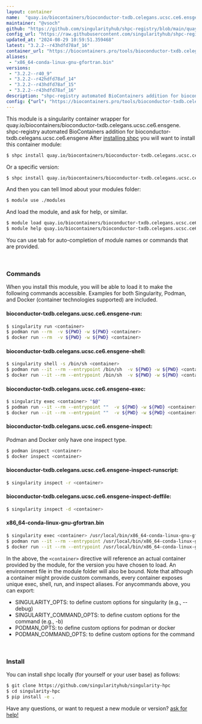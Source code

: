 ```yaml
---
layout: container
name:  "quay.io/biocontainers/bioconductor-txdb.celegans.ucsc.ce6.ensgene"
maintainer: "@vsoch"
github: "https://github.com/singularityhub/shpc-registry/blob/main/quay.io/biocontainers/bioconductor-txdb.celegans.ucsc.ce6.ensgene/container.yaml"
config_url: "https://raw.githubusercontent.com/singularityhub/shpc-registry/main/quay.io/biocontainers/bioconductor-txdb.celegans.ucsc.ce6.ensgene/container.yaml"
updated_at: "2024-08-29 10:59:51.359468"
latest: "3.2.2--r43hdfd78af_16"
container_url: "https://biocontainers.pro/tools/bioconductor-txdb.celegans.ucsc.ce6.ensgene"
aliases:
 - "x86_64-conda-linux-gnu-gfortran.bin"
versions:
 - "3.2.2--r40_9"
 - "3.2.2--r42hdfd78af_14"
 - "3.2.2--r43hdfd78af_15"
 - "3.2.2--r43hdfd78af_16"
description: "shpc-registry automated BioContainers addition for bioconductor-txdb.celegans.ucsc.ce6.ensgene"
config: {"url": "https://biocontainers.pro/tools/bioconductor-txdb.celegans.ucsc.ce6.ensgene", "maintainer": "@vsoch", "description": "shpc-registry automated BioContainers addition for bioconductor-txdb.celegans.ucsc.ce6.ensgene", "latest": {"3.2.2--r43hdfd78af_16": "sha256:869b04cb9048d6c2c8148b4a979e76fc8341178a0dbb050acf6692317976de25"}, "tags": {"3.2.2--r40_9": "sha256:f399d3f669c3e153c49b6e2da6d553d28d9b199b2050c417220ca393b9acfa30", "3.2.2--r42hdfd78af_14": "sha256:f125cc78d2001a05aa6d4ab4ead7ae4141979b73d4afc73bde7036363804111b", "3.2.2--r43hdfd78af_15": "sha256:64e792aea524a87f4a17bf5c54631d6c426e7bb461e57264254e98b372dc6f32", "3.2.2--r43hdfd78af_16": "sha256:869b04cb9048d6c2c8148b4a979e76fc8341178a0dbb050acf6692317976de25"}, "docker": "quay.io/biocontainers/bioconductor-txdb.celegans.ucsc.ce6.ensgene", "aliases": {"x86_64-conda-linux-gnu-gfortran.bin": "/usr/local/bin/x86_64-conda-linux-gnu-gfortran.bin"}}
---
```


This module is a singularity container wrapper for quay.io/biocontainers/bioconductor-txdb.celegans.ucsc.ce6.ensgene.
shpc-registry automated BioContainers addition for bioconductor-txdb.celegans.ucsc.ce6.ensgene
After [installing shpc](#install) you will want to install this container module:


```bash
$ shpc install quay.io/biocontainers/bioconductor-txdb.celegans.ucsc.ce6.ensgene
```

Or a specific version:

```bash
$ shpc install quay.io/biocontainers/bioconductor-txdb.celegans.ucsc.ce6.ensgene:3.2.2--r43hdfd78af_16
```

And then you can tell lmod about your modules folder:

```bash
$ module use ./modules
```

And load the module, and ask for help, or similar.

```bash
$ module load quay.io/biocontainers/bioconductor-txdb.celegans.ucsc.ce6.ensgene/3.2.2--r43hdfd78af_16
$ module help quay.io/biocontainers/bioconductor-txdb.celegans.ucsc.ce6.ensgene/3.2.2--r43hdfd78af_16
```

You can use tab for auto-completion of module names or commands that are provided.

<br>

### Commands

When you install this module, you will be able to load it to make the following commands accessible.
Examples for both Singularity, Podman, and Docker (container technologies supported) are included.

#### bioconductor-txdb.celegans.ucsc.ce6.ensgene-run:

```bash
$ singularity run <container>
$ podman run --rm  -v ${PWD} -w ${PWD} <container>
$ docker run --rm  -v ${PWD} -w ${PWD} <container>
```

#### bioconductor-txdb.celegans.ucsc.ce6.ensgene-shell:

```bash
$ singularity shell -s /bin/sh <container>
$ podman run --it --rm --entrypoint /bin/sh  -v ${PWD} -w ${PWD} <container>
$ docker run --it --rm --entrypoint /bin/sh  -v ${PWD} -w ${PWD} <container>
```

#### bioconductor-txdb.celegans.ucsc.ce6.ensgene-exec:

```bash
$ singularity exec <container> "$@"
$ podman run --it --rm --entrypoint ""  -v ${PWD} -w ${PWD} <container> "$@"
$ docker run --it --rm --entrypoint ""  -v ${PWD} -w ${PWD} <container> "$@"
```

#### bioconductor-txdb.celegans.ucsc.ce6.ensgene-inspect:

Podman and Docker only have one inspect type.

```bash
$ podman inspect <container>
$ docker inspect <container>
```

#### bioconductor-txdb.celegans.ucsc.ce6.ensgene-inspect-runscript:

```bash
$ singularity inspect -r <container>
```

#### bioconductor-txdb.celegans.ucsc.ce6.ensgene-inspect-deffile:

```bash
$ singularity inspect -d <container>
```


#### x86_64-conda-linux-gnu-gfortran.bin

```bash
$ singularity exec <container> /usr/local/bin/x86_64-conda-linux-gnu-gfortran.bin
$ podman run --it --rm --entrypoint /usr/local/bin/x86_64-conda-linux-gnu-gfortran.bin   -v ${PWD} -w ${PWD} <container> -c " $@"
$ docker run --it --rm --entrypoint /usr/local/bin/x86_64-conda-linux-gnu-gfortran.bin   -v ${PWD} -w ${PWD} <container> -c " $@"
```



In the above, the `<container>` directive will reference an actual container provided
by the module, for the version you have chosen to load. An environment file in the
module folder will also be bound. Note that although a container
might provide custom commands, every container exposes unique exec, shell, run, and
inspect aliases. For anycommands above, you can export:

 - SINGULARITY_OPTS: to define custom options for singularity (e.g., --debug)
 - SINGULARITY_COMMAND_OPTS: to define custom options for the command (e.g., -b)
 - PODMAN_OPTS: to define custom options for podman or docker
 - PODMAN_COMMAND_OPTS: to define custom options for the command

<br>

### Install

You can install shpc locally (for yourself or your user base) as follows:

```bash
$ git clone https://github.com/singularityhub/singularity-hpc
$ cd singularity-hpc
$ pip install -e .
```

Have any questions, or want to request a new module or version? [ask for help!](https://github.com/singularityhub/singularity-hpc/issues)